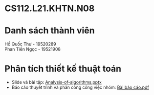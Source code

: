 # CS112.L21.KHTN.N08
# Danh sách thành viên
Hồ Quốc Thư - 19520289  
Phan Tiến Ngọc - 19521908

# Phân tích thiết kế thuật toán
* Slide và bài tập: [Analysis-of-algorithms.pptx](https://github.com/HQT104/CS112.L21.KHTN.N08/files/6219476/Analysis-of-algorithms.pptx)
* Báo cáo thuyết trình và phân công công việc nhóm: [Bài báo cáo.pdf](https://github.com/HQT104/CS112.L21.KHTN.N08/files/6680859/Bai.bao.cao.pdf)



